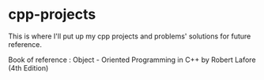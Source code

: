 # cpp-projects

This is where I'll put up my cpp projects and problems' solutions for future reference.

Book of reference : Object - Oriented Programming in C++ by Robert Lafore (4th Edition)
